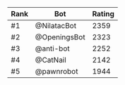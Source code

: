 Rank|Bot|Rating
---|---|---
#1|@NilatacBot|2359
#2|@OpeningsBot|2323
#3|@anti-bot|2252
#4|@CatNail|2142
#5|@pawnrobot|1944
